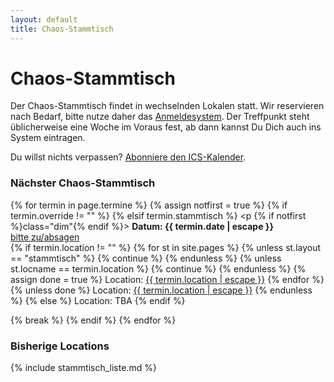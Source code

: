 ```yaml
---
layout: default
title: Chaos-Stammtisch
---
```


# Chaos-Stammtisch

Der Chaos-Stammtisch findet in wechselnden Lokalen statt. Wir reservieren nach Bedarf, bitte nutze daher das [Anmeldesystem](yarpnarp.html). Der Treffpunkt steht üblicherweise eine Woche im Voraus fest, ab dann kannst Du Dich auch ins System eintragen.

Du willst nichts verpassen? [Abonniere den ICS-Kalender](c14h.ics).

<div itemscope itemtype="http://data-vocabulary.org/Event">
<h3>Nächster <span itemprop="summary">Chaos-Stammtisch</span></h3>

{% for termin in page.termine %}
	{% assign notfirst = true %}
	{% if termin.override != "" %}
	{% elsif termin.stammtisch %}
		<p {% if notfirst %}class="dim"{% endif %}>
		<b>Datum: <time itemprop="startDate" datetime="{{termin.date}}T19:00">{{ termin.date | escape }}</time></b><br>
		<a href="yarpnarp.html" itemprop="url">bitte zu/absagen</a><br/>
		{% if termin.location != "" %}
			{% for st in site.pages %}
				{% unless st.layout == "stammtisch" %}
					{% continue %}
				{% endunless %}
				{% unless st.locname == termin.location %}
					{% continue %}
				{% endunless %}
				{% assign done = true %}
				Location: <a href="{{ st.url }}" itemprop="location">{{ termin.location | escape }}</a>
        <span itemprop="geo" itemscope itemtype="http://data-vocabulary.org/Geo">
          <meta itemprop="latitude" content="{{st.lat}}" />
          <meta itemprop="longitude" content="{{st.lon}}" />
        </span>
			{% endfor %}
			{% unless done %}
				Location: <a href="stammtisch.html">{{ termin.location | escape }}</a>
			{% endunless %}
		{% else %}
			Location: TBA
		{% endif %}
		</p>
		{% break %}
	{% endif %}
{% endfor %}
</div>

### Bisherige Locations

{% include stammtisch_liste.md %}

